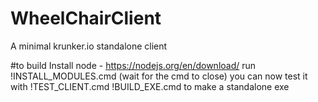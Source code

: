 # WheelChairClient
A minimal krunker.io standalone client

#to build
Install node - https://nodejs.org/en/download/
run !INSTALL_MODULES.cmd (wait for the cmd to close)
you can now test it with !TEST_CLIENT.cmd
!BUILD_EXE.cmd to make a standalone exe


